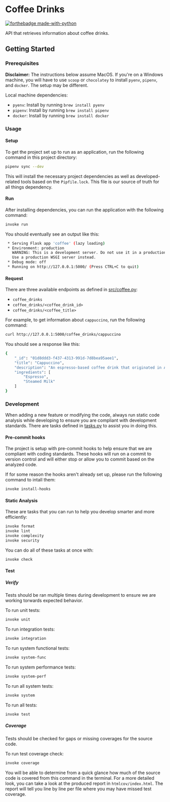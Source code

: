 # Coffee Drinks

[![forthebadge made-with-python](http://ForTheBadge.com/images/badges/made-with-python.svg)](https://www.python.org/)

API that retrieves information about coffee drinks.

## Getting Started

### Prerequisites

**Disclaimer:** The instructions below assume MacOS. If you're on a Windows machine, you will have to use `scoop` or `chocolatey` to install `pyenv`, `pipenv`, and `docker`. The setup may be different.

Local machine dependencies:

- `pyenv`: Install by running `brew install pyenv`
- `pipenv`: Install by running `brew install pipenv`
- `docker`: Install by running `brew install docker`

### Usage

#### Setup

To get the project set up to run as an application, run the following command in this project directory:

```bash
pipenv sync --dev
```

This will install the necessary project dependencies as well as developed-related tools based on the `Pipfile.lock`. This file is our source of truth for all things dependency.

#### Run

After installing dependencies, you can run the application with the following command:

```bash
invoke run
```

You should eventually see an output like this:

```bash
 * Serving Flask app 'coffee' (lazy loading)
 * Environment: production
   WARNING: This is a development server. Do not use it in a production deployment.
   Use a production WSGI server instead.
 * Debug mode: off
 * Running on http://127.0.0.1:5000/ (Press CTRL+C to quit)
```

#### Request

There are three available endpoints as defined in [src/coffee.py](src/coffee.py):

- `coffee_drinks`
- `coffee_drinks/<coffee_drink_id>`
- `coffee_drinks/<coffee_title>`

For example, to get information about `cappuccino`, run the following command:

```bash
curl http://127.0.0.1:5000/coffee_drinks/cappuccino
```

You should see a response like this:

```bash
{
    "_id": "01d8ddd3-f437-4313-991d-7d8bea95aee1", 
    "title": "Cappuccino", 
    "description": "An espresso-based coffee drink that originated in Austria with later development taking place in Italy, and is prepared with steamed milk foam.", 
    "ingredients": [
        "Espresso", 
        "Steamed Milk"
    ]
}
```

### Development

When adding a new feature or modifying the code, always run static code analysis while developing to ensure you are compliant with development standards. There are tasks defined in [tasks.py](tasks.py) to assist you in doing this.

#### Pre-commit hooks

The project is setup with pre-commit hooks to help ensure that we are compliant with coding standards. These hooks will run on a commit to version control and will either stop or allow you to commit based on the analyzed code.

If for some reason the hooks aren't already set up, please run the following command to intall them:

```bash
invoke install-hooks
```

#### Static Analysis

These are tasks that you can run to help you develop smarter and more efficiently:

```bash
invoke format
invoke lint
invoke complexity
invoke security
```

You can do all of these tasks at once with:

```bash
invoke check
```

#### Test

##### Verify

Tests should be ran multiple times during development to ensure we are working torwards expected behavior.

To run unit tests:

```bash
invoke unit
```

To run integration tests:

```bash
invoke integration
```

To run system functional tests:

```bash
invoke system-func
```

To run system performance tests:

```bash
invoke system-perf
```

To run all system tests:

```bash
invoke system
```

To run all tests:

```bash
invoke test
```

##### Coverage

Tests should be checked for gaps or missing coverages for the source code.

To run test coverage check:

```bash
invoke coverage
```

You will be able to determine from a quick glance how much of the source code is covered from this command in the terminal. For a more detailed look, you can take a look at the produced report in `htmlcov/index.html`. The report will tell you line by line per file where you may have missed test coverage.
